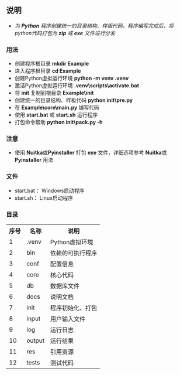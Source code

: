 ## 说明

* *为 **Python** 程序创建统一的目录结构、样板代码。程序编写完成后，将python代码打包为 **zip** 或 **exe** 文件进行分发*

### 用法

* 创建程序根目录 **mkdir Example**
* 进入程序根目录 **cd Example**
* 创建Python虚拟运行环境 **python -m venv .venv**
* 激活Python虚拟运行环境 **.venv\scripts\activate.bat**
* 将 **init** 复制到根目录 **Example\init**
* 创建统一的目录结构、样板代码 **python init\pre.py**
* 在 **Example\core\main.py** 编写代码
* 使用 **start.bat** 或 **start.sh** 运行程序
* 打包命令帮助 **python init\pack.py -h**

### 注意

* 使用 **Nuitka**或**Pyinstaller** 打包 **exe** 文件，详细选项参考 **Nuitka**或**Pyinstaller** 用法

### 文件

* start.bat： Windows启动程序
* start.sh： Linux启动程序

### 目录

<table>
    <tr>
        <th>序号</th>
        <th>名称</th>
        <th>说明</th>
    </tr>
    <tr>
        <td>1</td>
        <td>.venv</td>
        <td>Python虚拟环境</td>
    </tr>
    <tr>
        <td>2</td>
        <td>bin</td>
        <td>依赖的可执行程序</td>
    </tr>
    <tr>
        <td>3</td>
        <td>conf</td>
        <td>配置信息</td>
    </tr>
    <tr>
        <td>4</td>
        <td>core</td>
        <td>核心代码</td>
    </tr>
    <tr>
        <td>5</td>
        <td>db</td>
        <td>数据库文件</td>
    </tr>
    <tr>
        <td>6</td>
        <td>docs</td>
        <td>说明文档</td>
    </tr>
    <tr>
        <td>7</td>
        <td>init</td>
        <td>程序初始化、打包</td>
    </tr>
    <tr>
        <td>8</td>
        <td>input</td>
        <td>用户输入文件</td>
    </tr>
    <tr>
        <td>9</td>
        <td>log</td>
        <td>运行日志</td>
    </tr>
    <tr>
        <td>10</td>
        <td>output</td>
        <td>运行结果</td>
    </tr>
    <tr>
        <td>11</td>
        <td>res</td>
        <td>引用资源</td>
    </tr>
    <tr>
        <td>12</td>
        <td>tests</td>
        <td>测试代码</td>
    </tr>
</table>